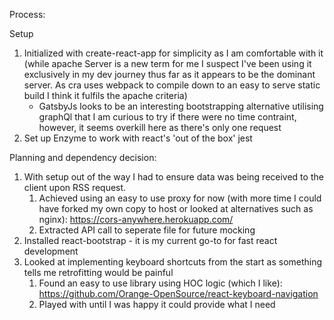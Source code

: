 Process:

Setup

1. Initialized with create-react-app for simplicity as I am comfortable with it (while apache Server is a new term for me I suspect I've been using it exclusively in my dev journey thus far as it appears to be the dominant server. As cra uses webpack to compile down to an easy to serve static build I think it fulfils the apache criteria)
   - GatsbyJs looks to be an interesting bootstrapping alternative utilising graphQl that I am curious to try if there were no time contraint, however, it seems overkill here as there's only one request
2. Set up Enzyme to work with react's 'out of the box' jest

Planning and dependency decision:

1. With setup out of the way I had to ensure data was being received to the client upon RSS request.
   1. Achieved using an easy to use proxy for now (with more time I could have forked my own copy to host or looked at alternatives such as nginx): https://cors-anywhere.herokuapp.com/
   2. Extracted API call to seperate file for future mocking
2. Installed react-bootstrap - it is my current go-to for fast react development
3. Looked at implementing keyboard shortcuts from the start as something tells me retrofitting would be painful
   1. Found an easy to use library using HOC logic (which I like): https://github.com/Orange-OpenSource/react-keyboard-navigation
   2. Played with until I was happy it could provide what I need
